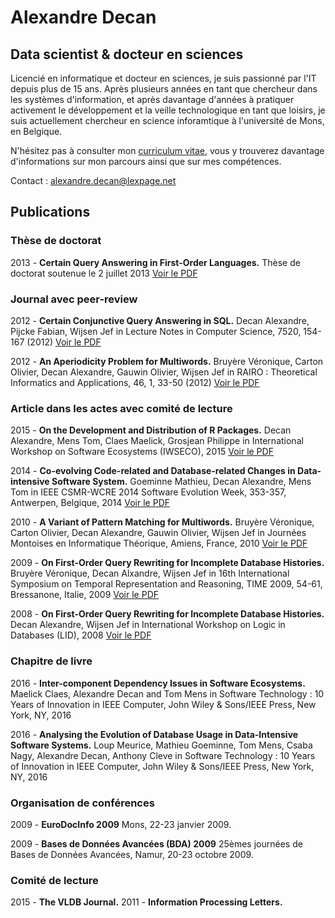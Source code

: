 # Alexandre Decan

## Data scientist & docteur en sciences

Licencié en informatique et docteur en sciences, je suis passionné par l'IT depuis plus de 15 ans. Après plusieurs années en tant que chercheur dans les systèmes d'information, et après davantage d'années à pratiquer activement le développement et la veille technologique en tant que loisirs, je suis actuellement chercheur en science inforamtique à l'université de Mons, en Belgique.

N'hésitez pas à consulter mon [curriculum vitae](files/cv.pdf), vous y trouverez davantage d'informations sur mon parcours ainsi que sur mes compétences.

Contact : [alexandre.decan@lexpage.net](mailto:alexandre.decan@lexpage.net) 


## Publications

### Thèse de doctorat

2013 - **Certain Query Answering in First-Order Languages.**
Thèse de doctorat soutenue le 2 juillet 2013
[Voir le PDF](files/THESIS2013.pdf)


### Journal avec peer-review

2012 - **Certain Conjunctive Query Answering in SQL.**
Decan Alexandre, Pijcke Fabian, Wijsen Jef 
in Lecture Notes in Computer Science, 7520, 154-167 (2012)
[Voir le PDF](files/SUM2012.pdf)

2012 - **An Aperiodicity Problem for Multiwords.**
Bruyère Véronique, Carton Olivier, Decan Alexandre, Gauwin Olivier, Wijsen Jef 
in RAIRO : Theoretical Informatics and Applications, 46, 1, 33-50 (2012)
[Voir le PDF](files/RAIRO2012.pdf)


### Article dans les actes avec comité de lecture

2015 - **On the Development and Distribution of R Packages.**
Decan Alexandre, Mens Tom, Claes Maelick, Grosjean Philippe 
in International Workshop on Software Ecosystems (IWSECO), 2015
[Voir le PDF](files/IWSECO2015.pdf)

2014 - **Co-evolving Code-related and Database-related Changes in Data-intensive Software System.**
Goeminne Mathieu, Decan Alexandre, Mens Tom 
in IEEE CSMR-WCRE 2014 Software Evolution Week, 353-357, Antwerpen, Belgique, 2014
[Voir le PDF](files/CSMRWCRE2014.pdf)

2010 - **A Variant of Pattern Matching for Multiwords.**
Bruyère Véronique, Carton Olivier, Decan Alexandre, Gauwin Olivier, Wijsen Jef 
in Journées Montoises en Informatique Théorique, Amiens, France, 2010
[Voir le PDF](files/JM2010.pdf)

2009 - **On First-Order Query Rewriting for Incomplete Database Histories.**
Bruyère Véronique, Decan Alxandre, Wijsen Jef 
in 16th International Symposium on Temporal Representation and Reasoning, TIME 2009, 54-61, Bressanone, Italie, 2009
[Voir le PDF](files/TIME2009.pdf)

2008 - **On First-Order Query Rewriting for Incomplete Database Histories.**
Decan Alexandre, Wijsen Jef 
in International Workshop on Logic in Databases (LID), 2008
[Voir le PDF](files/LID2008.pdf)


### Chapitre de livre

2016 - **Inter-component Dependency Issues in Software Ecosystems.**
Maelick Claes, Alexandre Decan and Tom Mens 
in Software Technology : 10 Years of Innovation in IEEE Computer, John Wiley & Sons/IEEE Press, New York, NY, 2016

2016 - **Analysing the Evolution of Database Usage in Data-Intensive Software Systems.**
Loup Meurice, Mathieu Goeminne, Tom Mens, Csaba Nagy, Alexandre Decan, Anthony Cleve 
in Software Technology : 10 Years of Innovation in IEEE Computer, John Wiley & Sons/IEEE Press, New York, NY, 2016


### Organisation de conférences

2009 - **EuroDocInfo 2009**
Mons, 22-23 janvier 2009.

2009 - **Bases de Données Avancées (BDA) 2009**
25èmes journées de Bases de Données Avancées, Namur, 20-23 octobre 2009.


### Comité de lecture

2015 - **The VLDB Journal.**
2011 - **Information Processing Letters.**